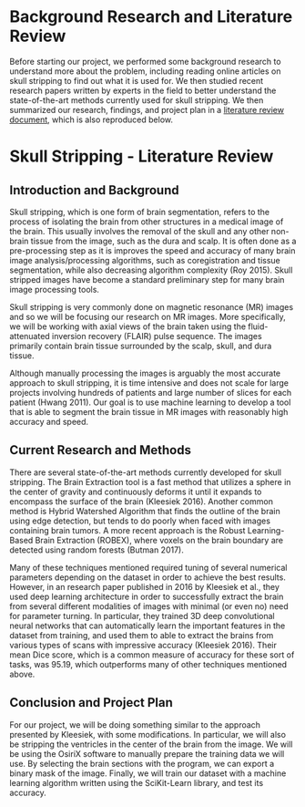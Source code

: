 # Background Research and Literature Review

Before starting our project, we performed some background research to
understand more about the problem, including reading online articles on skull stripping
to find out what it is used for. We then studied recent research papers written
by experts in the field to better understand the state-of-the-art methods currently
used for skull stripping. We then summarized our research, findings, and project plan in
a [literature review document](public/lit-review.pdf), which is also reproduced below.

# Skull Stripping - Literature Review

## Introduction and Background

Skull stripping, which is one form of brain segmentation, refers to the process of 
isolating the brain from other structures in a medical image of the brain. This usually 
involves the removal of the skull and any other non-brain tissue from the image, 
such as the dura and scalp. It is often done as a pre-processing step as it is improves 
the speed and accuracy of many brain image analysis/processing algorithms, such as 
coregistration and tissue segmentation, while also decreasing algorithm 
complexity (Roy 2015). Skull stripped images have become a standard preliminary 
step for many brain image processing tools. 

Skull stripping is very commonly done on magnetic resonance (MR) images and so we will
be focusing our research on MR images. More specifically, we will be working with axial
views of the brain taken using the fluid-attenuated inversion recovery (FLAIR) pulse 
sequence. The images primarily contain brain tissue surrounded by the scalp, skull, and 
dura tissue.
 
Although manually processing the images is arguably the most accurate approach to skull 
stripping, it is time intensive and does not scale for large projects involving hundreds 
of patients and large number of slices for each patient (Hwang 2011). Our goal is to use 
machine learning to develop a tool that is able to segment the brain tissue in MR images 
with reasonably high accuracy and speed. 

## Current Research and Methods

There are several state-of-the-art methods currently developed for skull stripping. 
The Brain Extraction tool is a fast method that utilizes a sphere in the center of 
gravity and continuously deforms it until it expands to encompass the surface of the 
brain (Kleesiek 2016). Another common method is Hybrid Watershed Algorithm that finds 
the outline of the brain using edge detection, but tends to do poorly when faced with 
images containing brain tumors. A more recent approach is the Robust Learning-Based 
Brain Extraction (ROBEX), where voxels on the brain boundary are detected using random 
forests (Butman 2017).

Many of these techniques mentioned required tuning of several numerical parameters 
depending on the dataset in order to achieve the best results. However, in an research 
paper published in 2016 by Kleesiek et al., they used deep learning architecture in 
order to successfully extract the brain from several different modalities of images 
with minimal (or even no) need for parameter turning. In particular, they trained 3D 
deep convolutional neural networks that can automatically learn the important features 
in the dataset from training, and used them to able to extract the brains from various 
types of scans with impressive accuracy (Kleesiek 2016). Their mean Dice score, which 
is a common measure of accuracy for these sort of tasks, was 95.19, which outperforms 
many of other techniques mentioned above.

## Conclusion and Project Plan

For our project, we will be doing something similar to the approach presented by 
Kleesiek, with some modifications. In particular, we will also be stripping the 
ventricles in the center of the brain from the image. We will be using the OsiriX 
software to manually prepare the training data we will use. By selecting the brain 
sections with the program, we can export a binary mask of the image. Finally, we will 
train our dataset with a machine learning algorithm written using the SciKit-Learn library, and test its accuracy. 